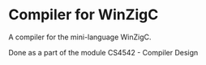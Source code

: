 # Compiler for WinZigC
A compiler for the mini-language WinZigC.

Done as a part of the module CS4542 - Compiler Design

